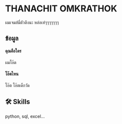 # THANACHIT OMKRATHOK

ผมเจมส์มี่ตัวตึงนะ หล่อเท่ๆๆๆๆๆๆๆ


## ข้อมูล

#### คุณคือใคร

ผมโอ๊ต

#### โอ๊ตไหน

โอ๊ต โอ๊ตเด็กวัด


## 🛠 Skills
python, sql, excel...

